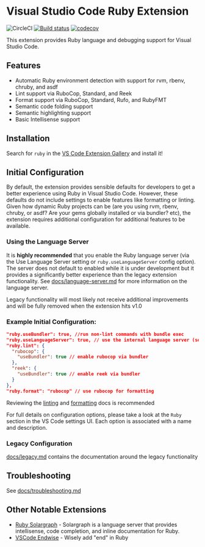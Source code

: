 # Visual Studio Code Ruby Extension

![CircleCI](https://circleci.com/gh/rubyide/vscode-ruby.svg?style=shield&circle-token=c9eaf03305b3fe24e8bc819f3f48060431e8e78f) [![Build status](https://ci.appveyor.com/api/projects/status/vlgs2y7tsc4xpj4c?svg=true)](https://ci.appveyor.com/project/rebornix/vscode-ruby)
[![codecov](https://codecov.io/gh/rubyide/vscode-ruby/branch/master/graph/badge.svg)](https://codecov.io/gh/rubyide/vscode-ruby)

This extension provides Ruby language and debugging support for Visual Studio Code.

## Features

- Automatic Ruby environment detection with support for rvm, rbenv, chruby, and asdf
- Lint support via RuboCop, Standard, and Reek
- Format support via RuboCop, Standard, Rufo, and RubyFMT
- Semantic code folding support
- Semantic highlighting support
- Basic Intellisense support

## Installation

Search for `ruby` in the [VS Code Extension Gallery](https://code.visualstudio.com/docs/editor/extension-gallery) and install it!

## Initial Configuration

By default, the extension provides sensible defaults for developers to get a better experience using Ruby in Visual Studio Code. However, these defaults do not include settings to enable features like formatting or linting. Given how dynamic Ruby projects can be (are you using rvm, rbenv, chruby, or asdf? Are your gems globally installed or via bundler? etc), the extension requires additional configuration for additional features to be available.

### Using the Language Server

It is **highly recommended** that you enable the Ruby language server (via the Use Language Server setting or `ruby.useLanguageServer` config option). The server does not default to enabled while it is under development but it provides a significantly better experience than the legacy extension functionality. See [docs/language-server.md](https://github.com/rubyide/vscode-ruby/blob/master/docs/language-server.md) for more information on the language server.

Legacy functionality will most likely not receive additional improvements and will be fully removed when the extension hits v1.0

### Example Initial Configuration:

```json
"ruby.useBundler": true, //run non-lint commands with bundle exec
"ruby.useLanguageServer": true, // use the internal language server (see below)
"ruby.lint": {
  "rubocop": {
    "useBundler": true // enable rubocop via bundler
  },
  "reek": {
    "useBundler": true // enable reek via bundler
  }
},
"ruby.format": "rubocop" // use rubocop for formatting
```

Reviewing the [linting](https://github.com/rubyide/vscode-ruby/blob/master/docs/linting.md) and [formatting](https://github.com/rubyide/vscode-ruby/blob/master/docs/formatting.md) docs is recommended

For full details on configuration options, please take a look at the `Ruby` section in the VS Code settings UI. Each option is associated with a name and description.

### Legacy Configuration

[docs/legacy.md](https://github.com/rubyide/vscode-ruby/blob/master/docs/legacy.md) contains the documentation around the legacy functionality

## Troubleshooting

See [docs/troubleshooting.md](https://github.com/rubyide/vscode-ruby/blob/master/docs/troubleshooting.md)

## Other Notable Extensions

- [Ruby Solargraph](https://marketplace.visualstudio.com/items?itemName=castwide.solargraph) - Solargraph is a language server that provides intellisense, code completion, and inline documentation for Ruby.
- [VSCode Endwise](https://github.com/kaiwood/vscode-endwise) - Wisely add "end" in Ruby

